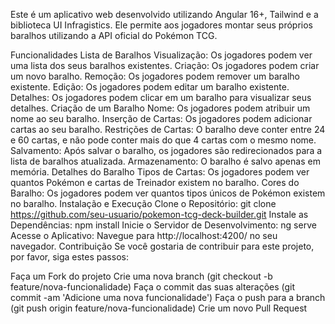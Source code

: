 Este é um aplicativo web desenvolvido utilizando Angular 16+, Tailwind e a biblioteca UI Infragistics. Ele permite aos jogadores montar seus próprios baralhos utilizando a API oficial do Pokémon TCG.


Funcionalidades
Lista de Baralhos
Visualização: Os jogadores podem ver uma lista dos seus baralhos existentes.
Criação: Os jogadores podem criar um novo baralho.
Remoção: Os jogadores podem remover um baralho existente.
Edição: Os jogadores podem editar um baralho existente.
Detalhes: Os jogadores podem clicar em um baralho para visualizar seus detalhes.
Criação de um Baralho
Nome: Os jogadores podem atribuir um nome ao seu baralho.
Inserção de Cartas: Os jogadores podem adicionar cartas ao seu baralho.
Restrições de Cartas: O baralho deve conter entre 24 e 60 cartas, e não pode conter mais do que 4 cartas com o mesmo nome.
Salvamento: Após salvar o baralho, os jogadores são redirecionados para a lista de baralhos atualizada.
Armazenamento: O baralho é salvo apenas em memória.
Detalhes do Baralho
Tipos de Cartas: Os jogadores podem ver quantos Pokémon e cartas de Treinador existem no baralho.
Cores do Baralho: Os jogadores podem ver quantos tipos únicos de Pokémon existem no baralho.
Instalação e Execução
Clone o Repositório: git clone https://github.com/seu-usuario/pokemon-tcg-deck-builder.git
Instale as Dependências: npm install
Inicie o Servidor de Desenvolvimento: ng serve
Acesse o Aplicativo: Navegue para http://localhost:4200/ no seu navegador.
Contribuição
Se você gostaria de contribuir para este projeto, por favor, siga estes passos:

Faça um Fork do projeto
Crie uma nova branch (git checkout -b feature/nova-funcionalidade)
Faça o commit das suas alterações (git commit -am 'Adicione uma nova funcionalidade')
Faça o push para a branch (git push origin feature/nova-funcionalidade)
Crie um novo Pull Request
